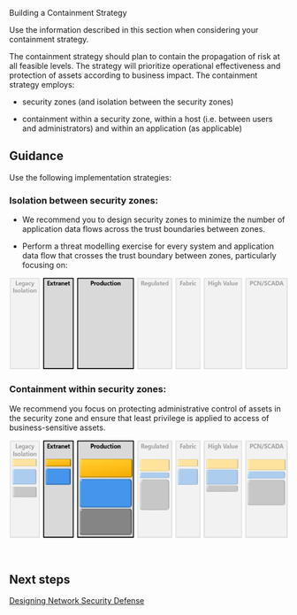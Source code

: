 Building a Containment Strategy


Use the information described in this section when considering your containment strategy.

The containment strategy should plan to contain the propagation of risk at all feasible levels. The strategy will prioritize operational effectiveness and protection of assets according to business impact. The containment strategy employs:

  - security zones (and isolation between the security zones)
	
  - containment within a security zone, within a host (i.e. between users and administrators) and within an application (as applicable)



## Guidance

Use the following implementation strategies:

### Isolation between security zones: 
	
  - We recommend you to design security zones to minimize the number of application data flows across the trust boundaries between zones. 
	
  - Perform a threat modelling exercise for every system and application data flow that crosses the trust boundary between zones, particularly focusing on:



![Isolation](https://github.com/alvarovitta/Azure-Networking/blob/master/images/Isolation.png)


	

### Containment within security zones: 

We recommend you focus on protecting administrative control of assets in the security zone and ensure that least privilege is applied to access of business-sensitive assets.
 


![Containment](https://github.com/alvarovitta/Azure-Networking/blob/master/images/Containment.png)




 
## Next steps

[Designing Network Security Defense](4.3-Designing-Network-Security-Defense.md) 

